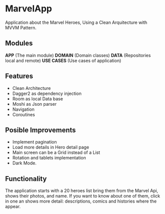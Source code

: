 # MarvelApp

 Application about the Marvel Heroes, Using a Clean Arquitecture with MVVM Pattern.

## Modules

**APP** (The main module)
**DOMAIN** (Domain classes)
**DATA** (Repositories local and remote)
**USE CASES** (Use cases of application)

## Features

- Clean Architecture
- Dagger2 as dependency injection
- Room as local Data base
- Moshi as Json parser
- Navigation 
- Coroutines

## Posible Improvements

- Implement pagination
- Load more details in Hero detail page
- Main screen can be a Grid instead of a List
- Rotation and tablets implementation
- Dark Mode.

## Functionality

The application starts with a 20 heroes list bring them from the Marvel Api, shows their photos, and name. If you want to know about one of them, click in one an shows more detail: descriptions, comics and histories where the appear.
